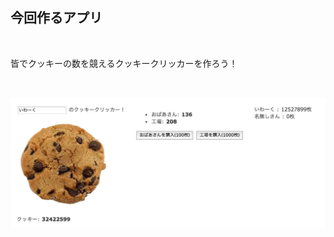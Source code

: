 ##  今回作るアプリ

<br />

皆でクッキーの数を競えるクッキークリッカーを作ろう！<br />

<br />

![original-cookie-clicker](img/original-cookie-clicker.png)

